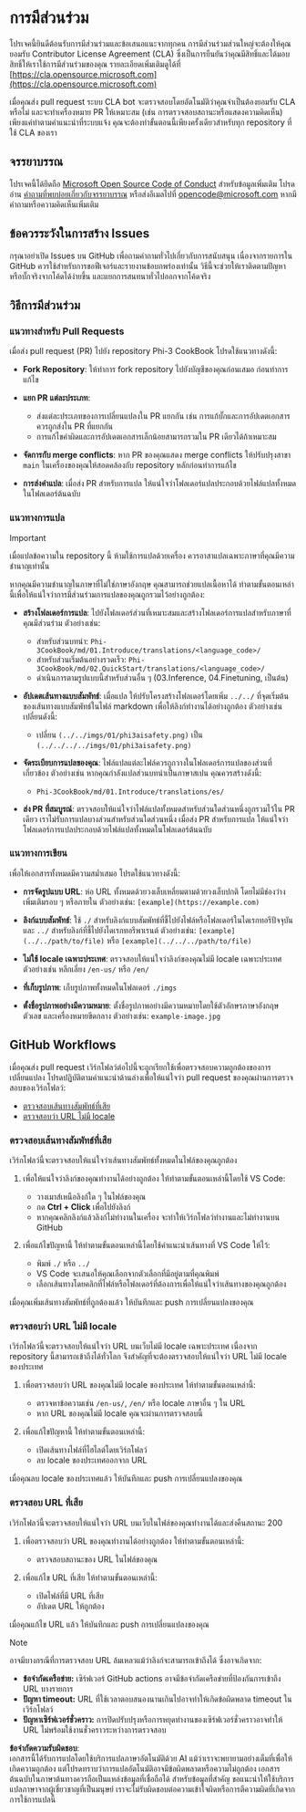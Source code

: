 # การมีส่วนร่วม

โปรเจคนี้ยินดีต้อนรับการมีส่วนร่วมและข้อเสนอแนะจากทุกคน การมีส่วนร่วมส่วนใหญ่จะต้องให้คุณยอมรับ Contributor License Agreement (CLA) ซึ่งเป็นการยืนยันว่าคุณมีสิทธิ์และได้มอบสิทธิ์ให้เราใช้การมีส่วนร่วมของคุณ รายละเอียดเพิ่มเติมดูได้ที่ [https://cla.opensource.microsoft.com](https://cla.opensource.microsoft.com)

เมื่อคุณส่ง pull request ระบบ CLA bot จะตรวจสอบโดยอัตโนมัติว่าคุณจำเป็นต้องยอมรับ CLA หรือไม่ และจะทำเครื่องหมาย PR ให้เหมาะสม (เช่น การตรวจสอบสถานะหรือแสดงความคิดเห็น) เพียงแค่ทำตามคำแนะนำที่ระบบแจ้ง คุณจะต้องทำขั้นตอนนี้เพียงครั้งเดียวสำหรับทุก repository ที่ใช้ CLA ของเรา

## จรรยาบรรณ

โปรเจคนี้ได้ยึดถือ [Microsoft Open Source Code of Conduct](https://opensource.microsoft.com/codeofconduct/) สำหรับข้อมูลเพิ่มเติม โปรดอ่าน [คำถามที่พบบ่อยเกี่ยวกับจรรยาบรรณ](https://opensource.microsoft.com/codeofconduct/faq/) หรือส่งอีเมลไปที่ [opencode@microsoft.com](mailto:opencode@microsoft.com) หากมีคำถามหรือความคิดเห็นเพิ่มเติม

## ข้อควรระวังในการสร้าง Issues

กรุณาอย่าเปิด Issues บน GitHub เพื่อถามคำถามทั่วไปเกี่ยวกับการสนับสนุน เนื่องจากรายการใน GitHub ควรใช้สำหรับการขอฟีเจอร์และรายงานข้อบกพร่องเท่านั้น วิธีนี้จะช่วยให้เราติดตามปัญหาหรือบั๊กจริงจากโค้ดได้ง่ายขึ้น และแยกการสนทนาทั่วไปออกจากโค้ดจริง

## วิธีการมีส่วนร่วม

### แนวทางสำหรับ Pull Requests

เมื่อส่ง pull request (PR) ไปยัง repository Phi-3 CookBook โปรดใช้แนวทางดังนี้:

- **Fork Repository**: ให้ทำการ fork repository ไปยังบัญชีของคุณก่อนเสมอ ก่อนทำการแก้ไข

- **แยก PR แต่ละประเภท**:
  - ส่งแต่ละประเภทของการเปลี่ยนแปลงใน PR แยกกัน เช่น การแก้บั๊กและการอัปเดตเอกสารควรถูกส่งใน PR ที่แยกกัน
  - การแก้ไขคำผิดและการอัปเดตเอกสารเล็กน้อยสามารถรวมใน PR เดียวได้ถ้าเหมาะสม

- **จัดการกับ merge conflicts**: หาก PR ของคุณแสดง merge conflicts ให้ปรับปรุงสาขา `main` ในเครื่องของคุณให้สอดคล้องกับ repository หลักก่อนทำการแก้ไข

- **การส่งคำแปล**: เมื่อส่ง PR สำหรับการแปล ให้แน่ใจว่าโฟลเดอร์แปลประกอบด้วยไฟล์แปลทั้งหมดในโฟลเดอร์ต้นฉบับ

### แนวทางการแปล

> [!IMPORTANT]
>
> เมื่อแปลข้อความใน repository นี้ ห้ามใช้การแปลด้วยเครื่อง ควรอาสาแปลเฉพาะภาษาที่คุณมีความชำนาญเท่านั้น

หากคุณมีความชำนาญในภาษาที่ไม่ใช่ภาษาอังกฤษ คุณสามารถช่วยแปลเนื้อหาได้ ทำตามขั้นตอนเหล่านี้เพื่อให้แน่ใจว่าการมีส่วนร่วมการแปลของคุณถูกรวมไว้อย่างถูกต้อง:

- **สร้างโฟลเดอร์การแปล**: ไปยังโฟลเดอร์ส่วนที่เหมาะสมและสร้างโฟลเดอร์การแปลสำหรับภาษาที่คุณมีส่วนร่วม ตัวอย่างเช่น:
  - สำหรับส่วนบทนำ: `Phi-3CookBook/md/01.Introduce/translations/<language_code>/`
  - สำหรับส่วนเริ่มต้นอย่างรวดเร็ว: `Phi-3CookBook/md/02.QuickStart/translations/<language_code>/`
  - ดำเนินการตามรูปแบบนี้สำหรับส่วนอื่น ๆ (03.Inference, 04.Finetuning, เป็นต้น)

- **อัปเดตเส้นทางแบบสัมพัทธ์**: เมื่อแปล ให้ปรับโครงสร้างโฟลเดอร์โดยเพิ่ม `../../` ที่จุดเริ่มต้นของเส้นทางแบบสัมพัทธ์ในไฟล์ markdown เพื่อให้ลิงก์ทำงานได้อย่างถูกต้อง ตัวอย่างเช่น เปลี่ยนดังนี้:
  - เปลี่ยน `(../../imgs/01/phi3aisafety.png)` เป็น `(../../../../imgs/01/phi3aisafety.png)`

- **จัดระเบียบการแปลของคุณ**: ไฟล์แปลแต่ละไฟล์ควรถูกวางในโฟลเดอร์การแปลของส่วนที่เกี่ยวข้อง ตัวอย่างเช่น หากคุณกำลังแปลส่วนบทนำเป็นภาษาสเปน คุณควรสร้างดังนี้:
  - `Phi-3CookBook/md/01.Introduce/translations/es/`

- **ส่ง PR ที่สมบูรณ์**: ตรวจสอบให้แน่ใจว่าไฟล์แปลทั้งหมดสำหรับส่วนใดส่วนหนึ่งถูกรวมไว้ใน PR เดียว เราไม่รับการแปลบางส่วนสำหรับส่วนใดส่วนหนึ่ง เมื่อส่ง PR สำหรับการแปล ให้แน่ใจว่าโฟลเดอร์การแปลประกอบด้วยไฟล์แปลทั้งหมดในโฟลเดอร์ต้นฉบับ

### แนวทางการเขียน

เพื่อให้เอกสารทั้งหมดมีความสม่ำเสมอ โปรดใช้แนวทางดังนี้:

- **การจัดรูปแบบ URL**: ห่อ URL ทั้งหมดด้วยวงเล็บเหลี่ยมตามด้วยวงเล็บปกติ โดยไม่มีช่องว่างเพิ่มเติมรอบ ๆ หรือภายใน ตัวอย่างเช่น: `[example](https://example.com)`

- **ลิงก์แบบสัมพัทธ์**: ใช้ `./` สำหรับลิงก์แบบสัมพัทธ์ที่ชี้ไปยังไฟล์หรือโฟลเดอร์ในไดเรกทอรีปัจจุบัน และ `../` สำหรับลิงก์ที่ชี้ไปยังไดเรกทอรีพาเรนต์ ตัวอย่างเช่น: `[example](../../path/to/file)` หรือ `[example](../../../path/to/file)`

- **ไม่ใช้ locale เฉพาะประเทศ**: ตรวจสอบให้แน่ใจว่าลิงก์ของคุณไม่มี locale เฉพาะประเทศ ตัวอย่างเช่น หลีกเลี่ยง `/en-us/` หรือ `/en/`

- **ที่เก็บรูปภาพ**: เก็บรูปภาพทั้งหมดในโฟลเดอร์ `./imgs`

- **ตั้งชื่อรูปภาพอย่างมีความหมาย**: ตั้งชื่อรูปภาพอย่างมีความหมายโดยใช้ตัวอักษรภาษาอังกฤษ ตัวเลข และเครื่องหมายขีดกลาง ตัวอย่างเช่น: `example-image.jpg`

## GitHub Workflows

เมื่อคุณส่ง pull request เวิร์กโฟลว์ต่อไปนี้จะถูกเรียกใช้เพื่อตรวจสอบความถูกต้องของการเปลี่ยนแปลง โปรดปฏิบัติตามคำแนะนำด้านล่างเพื่อให้แน่ใจว่า pull request ของคุณผ่านการตรวจสอบของเวิร์กโฟลว์:

- [ตรวจสอบเส้นทางสัมพัทธ์ที่เสีย](../..)
- [ตรวจสอบว่า URL ไม่มี locale](../..)

### ตรวจสอบเส้นทางสัมพัทธ์ที่เสีย

เวิร์กโฟลว์นี้จะตรวจสอบให้แน่ใจว่าเส้นทางสัมพัทธ์ทั้งหมดในไฟล์ของคุณถูกต้อง

1. เพื่อให้แน่ใจว่าลิงก์ของคุณทำงานได้อย่างถูกต้อง ให้ทำตามขั้นตอนเหล่านี้โดยใช้ VS Code:
    - วางเมาส์เหนือลิงก์ใด ๆ ในไฟล์ของคุณ
    - กด **Ctrl + Click** เพื่อไปยังลิงก์
    - หากคุณคลิกลิงก์แล้วลิงก์ไม่ทำงานในเครื่อง จะทำให้เวิร์กโฟลว์ทำงานและไม่ทำงานบน GitHub

1. เพื่อแก้ไขปัญหานี้ ให้ทำตามขั้นตอนเหล่านี้โดยใช้คำแนะนำเส้นทางที่ VS Code ให้ไว้:
    - พิมพ์ `./` หรือ `../`
    - VS Code จะเสนอให้คุณเลือกจากตัวเลือกที่มีอยู่ตามที่คุณพิมพ์
    - เลือกเส้นทางโดยคลิกที่ไฟล์หรือโฟลเดอร์ที่ต้องการเพื่อให้แน่ใจว่าเส้นทางของคุณถูกต้อง

เมื่อคุณเพิ่มเส้นทางสัมพัทธ์ที่ถูกต้องแล้ว ให้บันทึกและ push การเปลี่ยนแปลงของคุณ

### ตรวจสอบว่า URL ไม่มี locale

เวิร์กโฟลว์นี้จะตรวจสอบให้แน่ใจว่า URL บนเว็บไม่มี locale เฉพาะประเทศ เนื่องจาก repository นี้สามารถเข้าถึงได้ทั่วโลก จึงสำคัญที่จะต้องตรวจสอบให้แน่ใจว่า URL ไม่มี locale ของประเทศ

1. เพื่อตรวจสอบว่า URL ของคุณไม่มี locale ของประเทศ ให้ทำตามขั้นตอนเหล่านี้:

    - ตรวจหาข้อความเช่น `/en-us/`, `/en/` หรือ locale ภาษาอื่น ๆ ใน URL
    - หาก URL ของคุณไม่มี locale คุณจะผ่านการตรวจสอบนี้

1. เพื่อแก้ไขปัญหานี้ ให้ทำตามขั้นตอนเหล่านี้:
    - เปิดเส้นทางไฟล์ที่ไฮไลต์โดยเวิร์กโฟลว์
    - ลบ locale ของประเทศออกจาก URL

เมื่อคุณลบ locale ของประเทศแล้ว ให้บันทึกและ push การเปลี่ยนแปลงของคุณ

### ตรวจสอบ URL ที่เสีย

เวิร์กโฟลว์นี้จะตรวจสอบให้แน่ใจว่า URL บนเว็บในไฟล์ของคุณทำงานได้และส่งคืนสถานะ 200

1. เพื่อตรวจสอบว่า URL ของคุณทำงานได้อย่างถูกต้อง ให้ทำตามขั้นตอนเหล่านี้:
    - ตรวจสอบสถานะของ URL ในไฟล์ของคุณ

2. เพื่อแก้ไข URL ที่เสีย ให้ทำตามขั้นตอนเหล่านี้:
    - เปิดไฟล์ที่มี URL ที่เสีย
    - อัปเดต URL ให้ถูกต้อง

เมื่อคุณแก้ไข URL แล้ว ให้บันทึกและ push การเปลี่ยนแปลงของคุณ

> [!NOTE]
>
> อาจมีบางกรณีที่การตรวจสอบ URL ล้มเหลวแม้ว่าลิงก์จะสามารถเข้าถึงได้ ซึ่งอาจเกิดจาก:
>
> - **ข้อจำกัดเครือข่าย:** เซิร์ฟเวอร์ GitHub actions อาจมีข้อจำกัดเครือข่ายที่ป้องกันการเข้าถึง URL บางรายการ
> - **ปัญหา timeout:** URL ที่ใช้เวลาตอบสนองนานเกินไปอาจทำให้เกิดข้อผิดพลาด timeout ในเวิร์กโฟลว์
> - **ปัญหาเซิร์ฟเวอร์ชั่วคราว:** การปิดปรับปรุงหรือการหยุดทำงานของเซิร์ฟเวอร์ชั่วคราวอาจทำให้ URL ไม่พร้อมใช้งานชั่วคราวระหว่างการตรวจสอบ

**ข้อจำกัดความรับผิดชอบ**:  
เอกสารนี้ได้รับการแปลโดยใช้บริการแปลภาษาอัตโนมัติด้วย AI แม้ว่าเราจะพยายามอย่างเต็มที่เพื่อให้เกิดความถูกต้อง แต่โปรดทราบว่าการแปลอัตโนมัติอาจมีข้อผิดพลาดหรือความไม่ถูกต้อง เอกสารต้นฉบับในภาษาต้นทางควรถือเป็นแหล่งข้อมูลที่เชื่อถือได้ สำหรับข้อมูลที่สำคัญ ขอแนะนำให้ใช้บริการแปลภาษาจากผู้เชี่ยวชาญที่เป็นมนุษย์ เราจะไม่รับผิดชอบต่อความเข้าใจผิดหรือการตีความผิดที่เกิดจากการใช้การแปลนี้